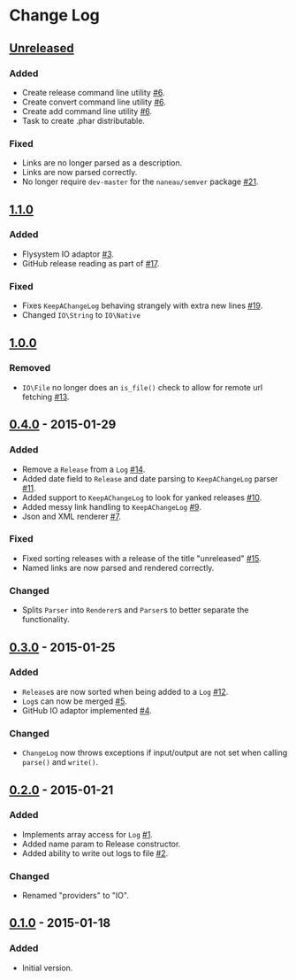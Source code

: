 # Change Log

## [Unreleased]
### Added
- Create release command line utility [#6](https://github.com/stevewest/changelog/issues/6).
- Create convert command line utility [#6](https://github.com/stevewest/changelog/issues/6).
- Create add command line utility [#6](https://github.com/stevewest/changelog/issues/6).
- Task to create .phar distributable.

### Fixed
- Links are no longer parsed as a description.
- Links are now parsed correctly.
- No longer require `dev-master` for the `naneau/semver` package [#21](https://github.com/stevewest/changelog/issues/21).

## [1.1.0]
### Added
- Flysystem IO adaptor [#3](https://github.com/stevewest/changelog/issues/3).
- GitHub release reading as part of [#17](https://github.com/stevewest/changelog/issues/17).

### Fixed
- Fixes `KeepAChangeLog` behaving strangely with extra new lines [#19](https://github.com/stevewest/changelog/issues/19).
- Changed `IO\String` to `IO\Native`

## [1.0.0]
### Removed
- `IO\File` no longer does an `is_file()` check to allow for remote url fetching [#13](https://github.com/stevewest/changelog/issues/13).

## [0.4.0] - 2015-01-29
### Added
- Remove a `Release` from a `Log` [#14](https://github.com/stevewest/changelog/issues/14).
- Added date field to `Release` and date parsing to `KeepAChangeLog` parser [#11](https://github.com/stevewest/changelog/issues/11).
- Added support to `KeepAChangeLog` to look for yanked releases [#10](https://github.com/stevewest/changelog/issues/10).
- Added messy link handling to `KeepAChangeLog` [#9](https://github.com/stevewest/changelog/issues/9).
- Json and XML renderer [#7](https://github.com/stevewest/changelog/issues/7).

### Fixed
- Fixed sorting releases with a release of the title "unreleased" [#15](https://github.com/stevewest/changelog/issues/15).
- Named links are now parsed and rendered correctly.

### Changed
- Splits `Parser` into `Renderer`s and `Parser`s to better separate the functionality.

## [0.3.0] - 2015-01-25
### Added
- `Release`s are now sorted when being added to a `Log` [#12](https://github.com/stevewest/changelog/issues/12).
- `Log`s can now be merged [#5](https://github.com/stevewest/changelog/issues/5).
- GitHub IO adaptor implemented [#4](https://github.com/stevewest/changelog/issues/4).

### Changed
- `ChangeLog` now throws exceptions if input/output are not set when calling `parse()` and `write()`.

## [0.2.0] - 2015-01-21
### Added
- Implements array access for `Log` [#1](https://github.com/stevewest/changelog/issues/1).
- Added name param to Release constructor.
- Added ability to write out logs to file [#2](https://github.com/stevewest/changelog/issues/2).

### Changed
- Renamed "providers" to "IO".

## [0.1.0] - 2015-01-18
### Added
- Initial version.

[Unreleased]: https://github.com/stevewest/changelog
[1.1.0]: https://github.com/stevewest/changelog/releases/tag/1.1.0
[1.0.0]: https://github.com/stevewest/changelog/releases/tag/1.0.0
[0.4.0]: https://github.com/stevewest/changelog/releases/tag/0.4.0
[0.3.0]: https://github.com/stevewest/changelog/releases/tag/0.3.0
[0.2.0]: https://github.com/stevewest/changelog/releases/tag/0.2.0
[0.1.0]: https://github.com/stevewest/changelog/releases/tag/0.1.0
